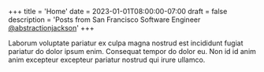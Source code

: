 +++
title = 'Home'
date = 2023-01-01T08:00:00-07:00
draft = false
description = 'Posts from San Francisco Software Engineer <a href="https://github.com/abstractionjackson" target="_blank" rel="noopener">@abstractionjackson</a>'
+++

Laborum voluptate pariatur ex culpa magna nostrud est incididunt fugiat
pariatur do dolor ipsum enim. Consequat tempor do dolor eu. Non id id anim anim
excepteur excepteur pariatur nostrud qui irure ullamco.
